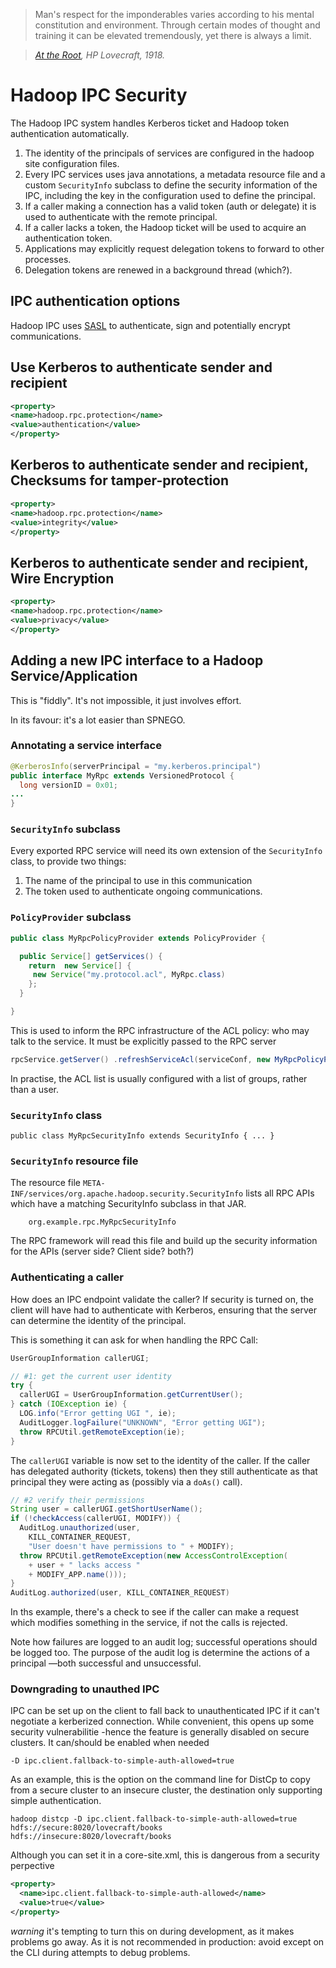 <!---
  Licensed under the Apache License, Version 2.0 (the "License");
  you may not use this file except in compliance with the License.
  You may obtain a copy of the License at
  
   http://www.apache.org/licenses/LICENSE-2.0
  
  Unless required by applicable law or agreed to in writing, software
  distributed under the License is distributed on an "AS IS" BASIS,
  WITHOUT WARRANTIES OR CONDITIONS OF ANY KIND, either express or implied.
  See the License for the specific language governing permissions and
  limitations under the License. See accompanying LICENSE file.
-->


> Man's respect for the imponderables varies according to his mental constitution and environment. Through certain modes of thought and training it can be elevated tremendously, yet there is always a limit.

> *[At the Root](https://en.wikisource.org/wiki/At_the_Root), HP Lovecraft, 1918.*

# Hadoop IPC Security

The Hadoop IPC system handles Kerberos ticket and Hadoop token authentication automatically.

1. The identity of the principals of services are configured in the hadoop site configuration
files.
1. Every IPC services uses java annotations, a metadata resource file and a custom `SecurityInfo`
subclass to define the security information of the IPC, including the key in the configuration
used to define the principal.
1. If a caller making a connection has a valid token (auth or delegate) it is used
to authenticate with the remote principal.
1. If a caller lacks a token, the Hadoop ticket will be used to acquire an authentication
token.
1. Applications may explicitly request delegation tokens to forward to other processes.
1. Delegation tokens are renewed in a background thread (which?).


## IPC authentication options

Hadoop IPC uses [SASL](sasl.html) to authenticate, sign and potentially encrypt
communications.

## Use Kerberos to authenticate sender and recipient

```xml
<property>
<name>hadoop.rpc.protection</name>
<value>authentication</value>
</property>
```

## Kerberos to authenticate sender and recipient, Checksums for tamper-protection

```xml
<property>
<name>hadoop.rpc.protection</name>
<value>integrity</value>
</property>
```

## Kerberos to authenticate sender and recipient, Wire Encryption

```xml
<property>
<name>hadoop.rpc.protection</name>
<value>privacy</value>
</property>
```





## Adding a new IPC interface to a Hadoop Service/Application

This is "fiddly". It's not impossible, it just involves effort.

In its favour: it's a lot easier than SPNEGO.

### Annotating a service interface

```java
@KerberosInfo(serverPrincipal = "my.kerberos.principal")
public interface MyRpc extends VersionedProtocol {
  long versionID = 0x01;
...
}
```

### `SecurityInfo` subclass

Every exported RPC service will need its own extension of the `SecurityInfo` class, to provide two things:

1. The name of the principal to use in this communication
1. The token used to authenticate ongoing communications.

### `PolicyProvider` subclass


```java
public class MyRpcPolicyProvider extends PolicyProvider {

  public Service[] getServices() {
    return  new Service[] {
     new Service("my.protocol.acl", MyRpc.class)
    };
  }

}
```

 This is used to inform the RPC infrastructure of the ACL policy: who may talk to the service. It must be explicitly passed to the RPC server

```java
rpcService.getServer() .refreshServiceAcl(serviceConf, new MyRpcPolicyProvider());
```

In practise, the ACL list is usually configured with a list of groups, rather than a user.

### `SecurityInfo` class 

```
public class MyRpcSecurityInfo extends SecurityInfo { ... }

```

### `SecurityInfo` resource file

The resource file `META-INF/services/org.apache.hadoop.security.SecurityInfo` lists all RPC APIs which have a matching SecurityInfo subclass in that JAR.

		org.example.rpc.MyRpcSecurityInfo

The RPC framework will read this file and build up the security information for the APIs (server side? Client side? both?)


### Authenticating a caller

How does an IPC endpoint validate the caller? If security is turned on,
the client will have had to authenticate with Kerberos, ensuring that
the server can determine the identity of the principal. 

This is something it can ask for when handling the RPC Call:

```java
UserGroupInformation callerUGI;

// #1: get the current user identity
try {
  callerUGI = UserGroupInformation.getCurrentUser();
} catch (IOException ie) {
  LOG.info("Error getting UGI ", ie);
  AuditLogger.logFailure("UNKNOWN", "Error getting UGI");
  throw RPCUtil.getRemoteException(ie);
}
```

The `callerUGI` variable is now set to the identity of the caller. If the caller
has delegated authority (tickets, tokens) then they still authenticate as
that principal they were acting as (possibly via a `doAs()` call).


```java
// #2 verify their permissions
String user = callerUGI.getShortUserName();
if (!checkAccess(callerUGI, MODIFY)) {
  AuditLog.unauthorized(user,
    KILL_CONTAINER_REQUEST,
    "User doesn't have permissions to " + MODIFY);
  throw RPCUtil.getRemoteException(new AccessControlException(
    + user + " lacks access "
    + MODIFY_APP.name()));
}
AuditLog.authorized(user, KILL_CONTAINER_REQUEST)
```

In ths example, there's a check to see if the caller can make a request which modifies
something in the service, if not the calls is rejected.

Note how failures are logged to an audit log; successful operations should be logged too.
The purpose of the audit log is determine the actions of a principal —both successful
and unsuccessful.

### Downgrading to unauthed IPC

IPC can be set up on the client to fall back to unauthenticated IPC if it can't negotiate
a kerberized connection. While convenient, this opens up some security vulnerabilitie -hence
the feature is generally disabled on secure clusters. It can/should be enabled when needed

```
-D ipc.client.fallback-to-simple-auth-allowed=true
```

As an example, this is the option on the command line for DistCp to copy from a secure cluster
to an insecure cluster, the destination only supporting simple authentication.

```
hadoop distcp -D ipc.client.fallback-to-simple-auth-allowed=true hdfs://secure:8020/lovecraft/books hdfs://insecure:8020/lovecraft/books
```

Although you can set it in a core-site.xml, this is dangerous from a security perpective

```xml
<property>
  <name>ipc.client.fallback-to-simple-auth-allowed</name>
  <value>true</value> 
</property>
```

*warning* it's tempting to turn this on during development, as it makes problems go away. As it is
not recommended in production: avoid except on the CLI during attempts to debug problems.
